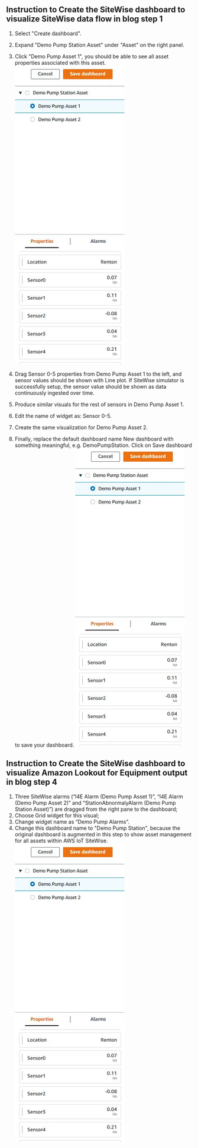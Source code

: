 ## Instruction to Create the SiteWise dashboard to visualize SiteWise data flow in blog step 1

1. Select "Create dashboard".
2. Expand "Demo Pump Station Asset" under "Asset" on the right panel.
3. Click "Demo Pump Asset 1", you should be able to see all asset properties associated with this asset.
![alt text](https://github.com/aws-samples/aws-iot-sitewise-with-amazon-lookout-for-equipment/blob/main/imag/fig1.JPG?raw=true)
4. Drag Sensor 0-5 properties from Demo Pump Asset 1 to the left, and sensor values should be shown with Line plot. If SiteWise simulator is successfully setup, the sensor value should be shown as data continuously ingested over time.
5. Produce similar visuals for the rest of sensors in Demo Pump Asset 1.
6. Edit the name of widget as: Sensor 0-5.

7. Create the same visualization for Demo Pump Asset 2. 

8. Finally, replace the default dashboard name New dashboard with something meaningful, e.g. DemoPumpStation. Click on Save dashboard to save your dashboard.
![alt text](https://github.com/aws-samples/aws-iot-sitewise-with-amazon-lookout-for-equipment/blob/main/imag/fig1.JPG?raw=true)
## Instruction to Create the SiteWise dashboard to visualize Amazon Lookout for Equipment output in blog step 4
1. Three SiteWise alarms (“l4E Alarm (Demo Pump Asset 1)”, “l4E Alarm (Demo Pump Asset 2)” and “StationAbnormalyAlarm (Demo Pump Station Asset)”) are dragged from the right pane to the dashboard;
2. Choose Grid widget for this visual;
3. Change widget name as “Demo Pump Alarms”.
4. Change this dashboard name to "Demo Pump Station", because the original dashboard is augmented in this step to show asset management for all assets within AWS IoT SiteWise. 
![alt text](https://github.com/aws-samples/aws-iot-sitewise-with-amazon-lookout-for-equipment/blob/main/imag/fig1.JPG?raw=true)


